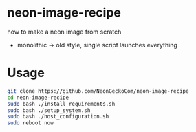 # neon-image-recipe
how to make a neon image from scratch

- monolithic -> old style, single script launches everything

# Usage

```bash
git clone https://github.com/NeonGeckoCom/neon-image-recipe
cd neon-image-recipe
sudo bash ./install_requirements.sh
sudo bash ./setup_system.sh
sudo bash ./host_configuration.sh
sudo reboot now
```
